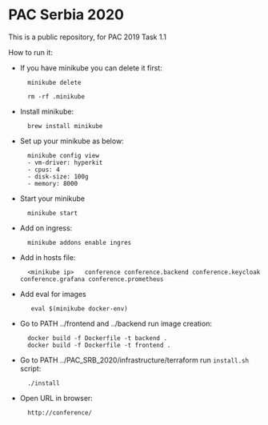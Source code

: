 # PAC Serbia 2020

This is a public repository, for PAC 2019 Task 1.1

How to run it:

* If you have minikube you can delete it first:

        minikube delete

        rm -rf .minikube 
   
* Install minikube: 

        brew install minikube

* Set up your minikube as below:

        minikube config view              
        - vm-driver: hyperkit
        - cpus: 4
        - disk-size: 100g
        - memory: 8000

* Start your minikube

        minikube start 

* Add on ingress:

        minikube addons enable ingres
        
* Add in hosts file: 

        <minikube ip>	conference conference.backend conference.keycloak conference.grafana conference.prometheus

* Add eval for images

         eval $(minikube docker-env) 

* Go to PATH ../frontend and ../backend run image creation:

        docker build -f Dockerfile -t backend .
        docker build -f Dockerfile -t frontend .

* Go to PATH ../PAC_SRB_2020/infrastructure/terraform run `install.sh` script:

        ./install

* Open URL in browser: 

        http://conference/ 

